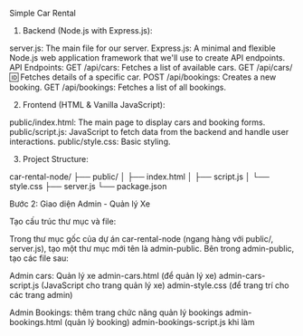 Simple Car Rental

1. Backend (Node.js with Express.js):

server.js: The main file for our server.
Express.js: A minimal and flexible Node.js web application framework that we'll use to create API endpoints.
API Endpoints:
GET /api/cars: Fetches a list of available cars.
GET /api/cars/:id: Fetches details of a specific car.
POST /api/bookings: Creates a new booking.
GET /api/bookings: Fetches a list of all bookings.

2. Frontend (HTML & Vanilla JavaScript):

public/index.html: The main page to display cars and booking forms.
public/script.js: JavaScript to fetch data from the backend and handle user interactions.
public/style.css: Basic styling.

3. Project Structure:

car-rental-node/
├── public/
│   ├── index.html
│   ├── script.js
│   └── style.css
├── server.js
└── package.json

Bước 2: Giao diện Admin - Quản lý Xe

Tạo cấu trúc thư mục và file:

Trong thư mục gốc của dự án car-rental-node (ngang hàng với public/, server.js), tạo một thư mục mới tên là admin-public.
Bên trong admin-public, tạo các file sau:

Admin cars: Quản lý xe 
    admin-cars.html (để quản lý xe)
    admin-cars-script.js (JavaScript cho trang quản lý xe)
    admin-style.css (để trang trí cho các trang admin)

Admin Bookings: thêm trang chức năng quản lý bookings
    admin-bookings.html (quản lý booking)
    admin-bookings-script.js khi làm
